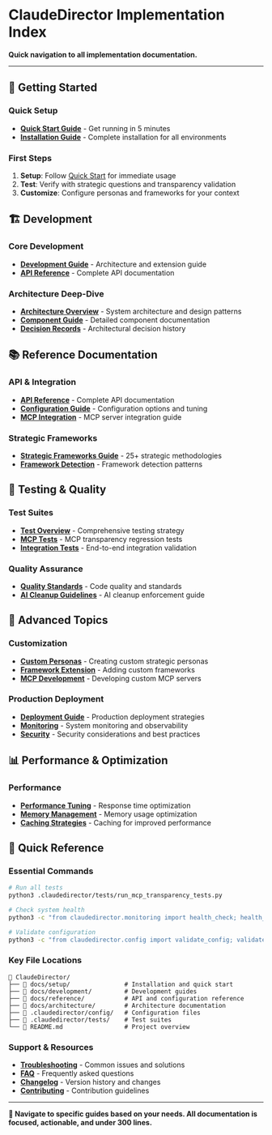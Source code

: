 # ClaudeDirector Implementation Index

**Quick navigation to all implementation documentation.**

---

## 🚀 **Getting Started**

### **Quick Setup**
- **[Quick Start Guide](setup/QUICK_START.md)** - Get running in 5 minutes
- **[Installation Guide](setup/INSTALLATION.md)** - Complete installation for all environments

### **First Steps**
1. **Setup**: Follow [Quick Start](setup/QUICK_START.md) for immediate usage
2. **Test**: Verify with strategic questions and transparency validation
3. **Customize**: Configure personas and frameworks for your context

## 🏗️ **Development**

### **Core Development**
- **[Development Guide](development/DEVELOPMENT_GUIDE.md)** - Architecture and extension guide
- **[API Reference](reference/API_REFERENCE.md)** - Complete API documentation

### **Architecture Deep-Dive**
- **[Architecture Overview](architecture/OVERVIEW.md)** - System architecture and design patterns
- **[Component Guide](architecture/COMPONENTS.md)** - Detailed component documentation
- **[Decision Records](architecture/DECISIONS.md)** - Architectural decision history

## 📚 **Reference Documentation**

### **API & Integration**
- **[API Reference](reference/API_REFERENCE.md)** - Complete API documentation
- **[Configuration Guide](reference/CONFIGURATION.md)** - Configuration options and tuning
- **[MCP Integration](reference/MCP_INTEGRATION.md)** - MCP server integration guide

### **Strategic Frameworks**
- **[Strategic Frameworks Guide](STRATEGIC_FRAMEWORKS_GUIDE.md)** - 25+ strategic methodologies
- **[Framework Detection](reference/FRAMEWORK_DETECTION.md)** - Framework detection patterns

## 🧪 **Testing & Quality**

### **Test Suites**
- **[Test Overview](testing/TESTING_OVERVIEW.md)** - Comprehensive testing strategy
- **[MCP Tests](testing/MCP_TESTS.md)** - MCP transparency regression tests
- **[Integration Tests](testing/INTEGRATION_TESTS.md)** - End-to-end integration validation

### **Quality Assurance**
- **[Quality Standards](reference/QUALITY_STANDARDS.md)** - Code quality and standards
- **[AI Cleanup Guidelines](reference/AI_CLEANUP.md)** - AI cleanup enforcement guide

## 🔧 **Advanced Topics**

### **Customization**
- **[Custom Personas](advanced/CUSTOM_PERSONAS.md)** - Creating custom strategic personas
- **[Framework Extension](advanced/FRAMEWORK_EXTENSION.md)** - Adding custom frameworks
- **[MCP Development](advanced/MCP_DEVELOPMENT.md)** - Developing custom MCP servers

### **Production Deployment**
- **[Deployment Guide](deployment/DEPLOYMENT_GUIDE.md)** - Production deployment strategies
- **[Monitoring](deployment/MONITORING.md)** - System monitoring and observability
- **[Security](SECURITY.md)** - Security considerations and best practices

## 📊 **Performance & Optimization**

### **Performance**
- **[Performance Tuning](reference/PERFORMANCE_TUNING.md)** - Response time optimization
- **[Memory Management](reference/MEMORY_MANAGEMENT.md)** - Memory usage optimization
- **[Caching Strategies](reference/CACHING.md)** - Caching for improved performance

## 🎯 **Quick Reference**

### **Essential Commands**
```bash
# Run all tests
python3 .claudedirector/tests/run_mcp_transparency_tests.py

# Check system health
python3 -c "from claudedirector.monitoring import health_check; health_check()"

# Validate configuration
python3 -c "from claudedirector.config import validate_config; validate_config()"
```

### **Key File Locations**
```
📁 ClaudeDirector/
├── 📁 docs/setup/               # Installation and quick start
├── 📁 docs/development/         # Development guides
├── 📁 docs/reference/           # API and configuration reference
├── 📁 docs/architecture/        # Architecture documentation
├── 📁 .claudedirector/config/   # Configuration files
├── 📁 .claudedirector/tests/    # Test suites
└── 📄 README.md                 # Project overview
```

### **Support & Resources**
- **[Troubleshooting](reference/TROUBLESHOOTING.md)** - Common issues and solutions
- **[FAQ](reference/FAQ.md)** - Frequently asked questions
- **[Changelog](CHANGELOG.md)** - Version history and changes
- **[Contributing](CONTRIBUTING.md)** - Contribution guidelines

---

**🎯 Navigate to specific guides based on your needs. All documentation is focused, actionable, and under 300 lines.**
